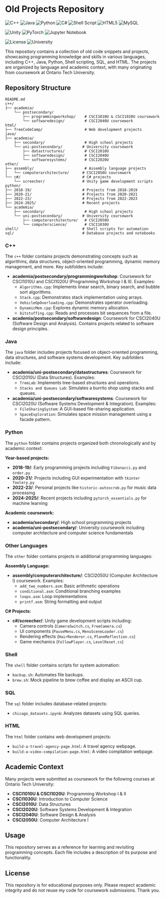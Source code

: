 # Old Projects Repository

![C++](https://img.shields.io/badge/c++-%2300599C.svg?style=for-the-badge&logo=c%2B%2B&logoColor=white)
![Java](https://img.shields.io/badge/java-%23ED8B00.svg?style=for-the-badge&logo=openjdk&logoColor=white)
![Python](https://img.shields.io/badge/python-3670A0?style=for-the-badge&logo=python&logoColor=ffdd54)
![C#](https://img.shields.io/badge/c%23-%23239120.svg?style=for-the-badge&logo=csharp&logoColor=white)
![Shell Script](https://img.shields.io/badge/shell_script-%23121011.svg?style=for-the-badge&logo=gnu-bash&logoColor=white)
![HTML5](https://img.shields.io/badge/html5-%23E34F26.svg?style=for-the-badge&logo=html5&logoColor=white)
![MySQL](https://img.shields.io/badge/mysql-4479A1.svg?style=for-the-badge&logo=mysql&logoColor=white)

![Unity](https://img.shields.io/badge/unity-%23000000.svg?style=for-the-badge&logo=unity&logoColor=white)
![PyTorch](https://img.shields.io/badge/PyTorch-%23EE4C2C.svg?style=for-the-badge&logo=PyTorch&logoColor=white)
![Jupyter Notebook](https://img.shields.io/badge/jupyter-%23FA0F00.svg?style=for-the-badge&logo=jupyter&logoColor=white)

![License](https://img.shields.io/badge/license-Educational-blue?style=for-the-badge)
![University](https://img.shields.io/badge/University-Ontario%20Tech-orange?style=for-the-badge)

This repository contains a collection of old code snippets and projects, showcasing programming knowledge and skills in various languages, including C++, Java, Python, Shell scripting, SQL, and HTML. The projects are organized by language and academic context, with many originating from coursework at Ontario Tech University.

## Repository Structure

```text
README.md
c++/
├── academia/
    └── postsecondary/
        ├── programmingworkshop/    # CSCI1010U & CSCI1020U coursework
        └── softwaredesign/         # CSCI2040U coursework
html/
├── freeCodeCamp/                   # Web development projects
java/
├── academia/
    ├── secondary/                  # High school projects
    └── uni-postsecondary/         # University coursework
        ├── datastructures/         # CSCI2010U
        ├── softwaredesign/         # CSCI2040U  
        └── softwaresystems/        # CSCI2020U
other/
├── assembly/                       # Assembly language projects
│   └── computerarchitecture/      # CSCI2050U coursework
└── c#/                            # C# projects
    └── screecher/                 # Unity game development scripts
python/
├── 2018-19/                       # Projects from 2018-2019
├── 2020-21/                       # Projects from 2020-2021  
├── 2022-23/                       # Projects from 2022-2023
├── 2024-2025/                     # Recent projects
└── academia/
    ├── secondary/                  # High school projects
    └── uni-postsecondary/         # University coursework
        ├── computerarchitecture/   # CSCI2050U
        └── computerscience/        # CSCI1030U
shell/                             # Shell scripts for automation
sql/                               # Database projects and notebooks
```

### C++

The `c++` folder contains projects demonstrating concepts such as algorithms, data structures, object-oriented programming, dynamic memory management, and more. Key subfolders include:

- **academia/postsecondary/programmingworkshop**: Coursework for CSCI1010U and CSCI1020U (Programming Workshop I & II). Examples:
  - `Algorithms.cpp`: Implements linear search, binary search, and bubble sort algorithms.
  - `Stack.cpp`: Demonstrates stack implementation using arrays.
  - `VehicleOpOverloading.cpp`: Demonstrates operator overloading.
  - `DynamicMem.cpp`: Explores dynamic memory allocation.
  - `bitstuffing.cpp`: Reads and processes bit sequences from a file.
- **academia/postsecondary/softwaredesign**: Coursework for CSCI2040U (Software Design and Analysis). Contains projects related to software design principles.

### Java

The `java` folder includes projects focused on object-oriented programming, data structures, and software systems development. Key subfolders include:

- **academia/uni-postsecondary/datastructures**: Coursework for CSCI2010U (Data Structures). Examples:
  - `TreeLab`: Implements tree-based structures and operations.
  - `Stacks and Queues Lab`: Simulates a burrito shop using stacks and queues.
- **academia/uni-postsecondary/softwaresystems**: Coursework for CSCI2020U (Software Systems Development & Integration). Examples:
  - `FileSharingSystem`: A GUI-based file-sharing application.
  - `SpaceExploration`: Simulates space mission management using a facade pattern.

### Python

The `python` folder contains projects organized both chronologically and by academic context:

**Year-based projects:**

- **2018-19/**: Early programming projects including `Fibonacci.py` and `order.py`
- **2020-21/**: Projects including GUI experimentation with `tkinter foolery.py`
- **2022-23/**: Personal projects like `historic-autoscrob.py` for music data processing
- **2024-2025/**: Recent projects including `pytorch_essentials.py` for machine learning

**Academic coursework:**

- **academia/secondary/**: High school programming projects
- **academia/uni-postsecondary/**: University coursework including computer architecture and computer science fundamentals

### Other Languages

The `other` folder contains projects in additional programming languages:

**Assembly Language:**

- **assembly/computerarchitecture/**: CSCI2050U (Computer Architecture I) coursework. Examples:
  - `add_two_numbers.asm`: Basic arithmetic operations
  - `conditional.asm`: Conditional branching examples
  - `loops.asm`: Loop implementations
  - `printf.asm`: String formatting and output

**C# Projects:**

- **c#/screecher/**: Unity game development scripts including:
  - Camera controls (`CameraSwitch.cs`, `FreeCamera.cs`)
  - UI components (`PauseMenu.cs`, `MenuSceneLoader.cs`)
  - Rendering effects (`HairRenderer.cs`, `PlaneReflection.cs`)
  - Game mechanics (`FollowPlayer.cs`, `LevelReset.cs`)

### Shell

The `shell` folder contains scripts for system automation:

- `backup.sh`: Automates file backups.
- `brew.sh`: Mock pipeline to brew coffee and display an ASCII cup.

### SQL

The `sql` folder includes database-related projects:

- `chicago_datasets.ipynb`: Analyzes datasets using SQL queries.

### HTML

The `html` folder contains web development projects:

- `build-a-travel-agency-page.html`: A travel agency webpage.
- `build-a-video-compilation-page.html`: A video compilation webpage.

## Academic Context

Many projects were submitted as coursework for the following courses at Ontario Tech University:

- **CSCI1010U & CSCI1020U**: Programming Workshop I & II
- **CSCI1030U**: Introduction to Computer Science
- **CSCI2010U**: Data Structures
- **CSCI2020U**: Software Systems Development & Integration
- **CSCI2040U**: Software Design & Analysis
- **CSCI2050U**: Computer Architecture I

## Usage

This repository serves as a reference for learning and revisiting programming concepts. Each file includes a description of its purpose and functionality.

## License

This repository is for educational purposes only. Please respect academic integrity and do not reuse my code for coursework submissions. Thank you.

